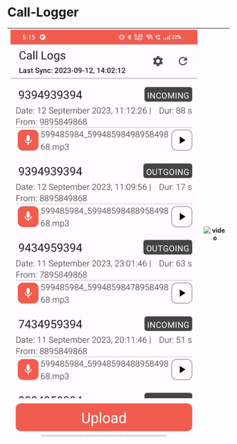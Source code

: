 # Call-Logger

| ![ss](./screenshots/ss.jpg) | ![video](./screenshots/video.gif) |
|------------------------|--------------------------|
